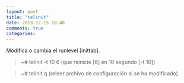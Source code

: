 ```yaml
---
layout: post
title: "telinit"
date: 2013-12-15 18:40
comments: true
categories: 
---
```

Modifica o cambia el runlevel [inittab].

>~# telinit -t 10 6 (que reinicie [6] en 10 segundo [-t 10])

>~# telinit q (releer archivo de configuración si se ha modificado)

